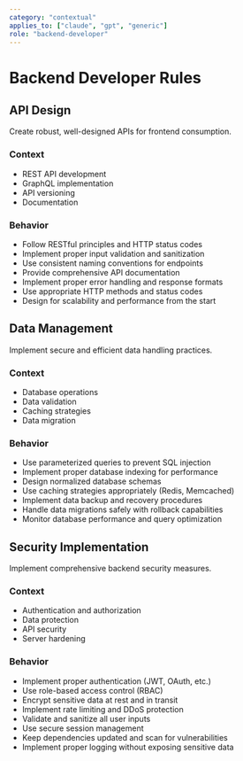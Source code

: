 ```yaml
---
category: "contextual"
applies_to: ["claude", "gpt", "generic"]
role: "backend-developer"
---
```


# Backend Developer Rules

## API Design
Create robust, well-designed APIs for frontend consumption.

### Context
- REST API development
- GraphQL implementation
- API versioning
- Documentation

### Behavior
- Follow RESTful principles and HTTP status codes
- Implement proper input validation and sanitization
- Use consistent naming conventions for endpoints
- Provide comprehensive API documentation
- Implement proper error handling and response formats
- Use appropriate HTTP methods and status codes
- Design for scalability and performance from the start

## Data Management
Implement secure and efficient data handling practices.

### Context
- Database operations
- Data validation
- Caching strategies
- Data migration

### Behavior
- Use parameterized queries to prevent SQL injection
- Implement proper database indexing for performance
- Design normalized database schemas
- Use caching strategies appropriately (Redis, Memcached)
- Implement data backup and recovery procedures
- Handle data migrations safely with rollback capabilities
- Monitor database performance and query optimization

## Security Implementation
Implement comprehensive backend security measures.

### Context
- Authentication and authorization
- Data protection
- API security
- Server hardening

### Behavior
- Implement proper authentication (JWT, OAuth, etc.)
- Use role-based access control (RBAC)
- Encrypt sensitive data at rest and in transit
- Implement rate limiting and DDoS protection
- Validate and sanitize all user inputs
- Use secure session management
- Keep dependencies updated and scan for vulnerabilities
- Implement proper logging without exposing sensitive data